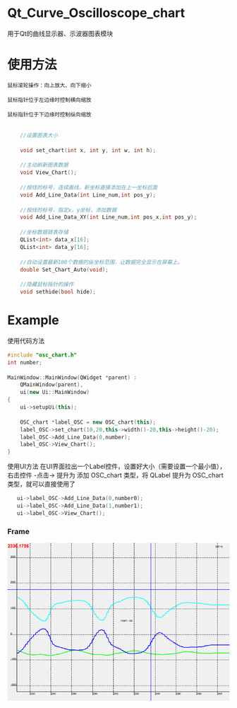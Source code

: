 # Qt_Curve_Oscilloscope_chart
 用于Qt的曲线显示器、示波器图表模块 

# 使用方法

    鼠标滚轮操作：向上放大、向下缩小

    鼠标指针位于左边缘时控制横向缩放

    鼠标指针位于下边缘时控制纵向缩放

```C++

    //设置图表大小
    
    void set_chart(int x, int y, int w, int h);

    //主动刷新图表数据
    void View_Chart();

    //按线的标号，连续画线，新坐标直接添加在上一坐标后面
    void Add_Line_Data(int Line_num,int pos_y);

    //按线的标号，指定x，y坐标，添加数据
    void Add_Line_Data_XY(int Line_num,int pos_x,int pos_y);

    //坐标数据链表存储
    QList<int> data_x[16];
    QList<int> data_y[16];

    //自动设置最新100个数据的纵坐标范围，让数据完全显示在屏幕上。
    double Set_Chart_Auto(void);

    //隐藏鼠标指针的操作
    void sethide(bool hide);
```

# Example

使用代码方法
```C++
#include "osc_chart.h"
int number;

MainWindow::MainWindow(QWidget *parent) :
    QMainWindow(parent),
    ui(new Ui::MainWindow)
{
    ui->setupUi(this);

    OSC_chart *label_OSC = new OSC_chart(this);
    label_OSC->set_chart(10,20,this->width()-20,this->height()-20);
    label_OSC->Add_Line_Data(0,number);
    label_OSC->View_Chart();
}

```

使用UI方法
 在UI界面拉出一个Label控件，设置好大小（需要设置一个最小值），右击控件 -点击-> 提升为 添加 OSC_chart 类型，将 QLabel 提升为 OSC_chart 类型，就可以直接使用了

 ```C++
    ui->label_OSC->Add_Line_Data(0,number0);
    ui->label_OSC->Add_Line_Data(1,number1);
    ui->label_OSC->View_Chart();
 ```

### Frame 
![DemoFrame1](https://github.com/gengyuchao/Qt_Curve_Oscilloscope_chart/blob/master/Image/Osc_Chart_ui.png)
